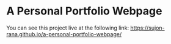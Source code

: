 # A Personal Portfolio Webpage

You can see this project live at the following link:
https://sujon-rana.github.io/a-personal-portfolio-webpage/
